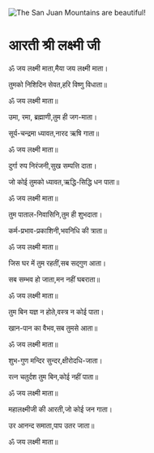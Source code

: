 ![The San Juan Mountains are beautiful!](lib/images/img.png "San Juan Mountains")

#  आरती श्री लक्ष्मी जी 

ॐ जय लक्ष्मी माता,मैया जय लक्ष्मी माता।

तुमको निशिदिन सेवत,हरि विष्णु विधाता॥

ॐ जय लक्ष्मी माता॥

उमा, रमा, ब्रह्माणी,तुम ही जग-माता।

सूर्य-चन्द्रमा ध्यावत,नारद ऋषि गाता॥

ॐ जय लक्ष्मी माता॥

दुर्गा रुप निरंजनी,सुख सम्पत्ति दाता।

जो कोई तुमको ध्यावत,ऋद्धि-सिद्धि धन पाता॥

ॐ जय लक्ष्मी माता॥

तुम पाताल-निवासिनि,तुम ही शुभदाता।

कर्म-प्रभाव-प्रकाशिनी,भवनिधि की त्राता॥

ॐ जय लक्ष्मी माता॥

जिस घर में तुम रहतीं,सब सद्गुण आता।

सब सम्भव हो जाता,मन नहीं घबराता॥

ॐ जय लक्ष्मी माता॥

तुम बिन यज्ञ न होते,वस्त्र न कोई पाता।

खान-पान का वैभव,सब तुमसे आता॥

ॐ जय लक्ष्मी माता॥

शुभ-गुण मन्दिर सुन्दर,क्षीरोदधि-जाता।

रत्न चतुर्दश तुम बिन,कोई नहीं पाता॥

ॐ जय लक्ष्मी माता॥

महालक्ष्मीजी की आरती,जो कोई जन गाता।

उर आनन्द समाता,पाप उतर जाता॥

ॐ जय लक्ष्मी माता॥